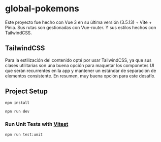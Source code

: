 # global-pokemons

Este proyecto fue hecho con Vue 3 en su última versión (3.5.13) + Vite + Pinia. Sus rutas son gestionadas con Vue-router. Y sus estilos hechos con TailwindCSS.

## TailwindCSS

Para la estilización del contenido opté por usar TailwindCSS, ya que sus clases utilitarias son una buena opción para maquetar los componetes UI que serán recurrentes en la app y mantener un estándar de separación de elementos consistente. En resumen, muy buena opción para este desafío.

## Project Setup

```sh
npm install
```
```sh
npm run dev
```

### Run Unit Tests with [Vitest](https://vitest.dev/)

```sh
npm run test:unit
```